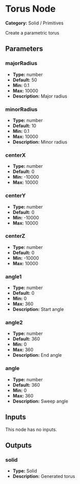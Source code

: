 
# Torus Node

**Category:** Solid / Primitives

Create a parametric torus

## Parameters


### majorRadius
- **Type:** number
- **Default:** 50
- **Min:** 0.1
- **Max:** 10000
- **Description:** Major radius


### minorRadius
- **Type:** number
- **Default:** 10
- **Min:** 0.1
- **Max:** 10000
- **Description:** Minor radius


### centerX
- **Type:** number
- **Default:** 0
- **Min:** -10000
- **Max:** 10000



### centerY
- **Type:** number
- **Default:** 0
- **Min:** -10000
- **Max:** 10000



### centerZ
- **Type:** number
- **Default:** 0
- **Min:** -10000
- **Max:** 10000



### angle1
- **Type:** number
- **Default:** 0
- **Min:** 0
- **Max:** 360
- **Description:** Start angle


### angle2
- **Type:** number
- **Default:** 360
- **Min:** 0
- **Max:** 360
- **Description:** End angle


### angle
- **Type:** number
- **Default:** 360
- **Min:** 0
- **Max:** 360
- **Description:** Sweep angle


## Inputs

This node has no inputs.

## Outputs


### solid
- **Type:** Solid
- **Description:** Generated torus




